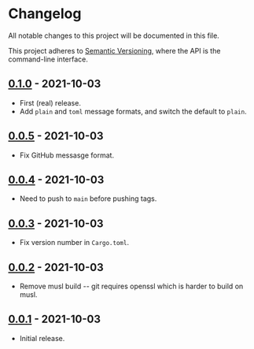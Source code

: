 # Changelog

All notable changes to this project will be documented in this file.

This project adheres to [Semantic Versioning](https://semver.org), where the API is the command-line interface.

## [0.1.0] - 2021-10-03

- First (real) release.
- Add `plain` and `toml` message formats, and switch the default to `plain`.

## [0.0.5] - 2021-10-03

- Fix GitHub messasge format.

## [0.0.4] - 2021-10-03

- Need to push to `main` before pushing tags.

## [0.0.3] - 2021-10-03

- Fix version number in `Cargo.toml`.

## [0.0.2] - 2021-10-03

- Remove musl build -- git requires openssl which is harder to build on musl.

[0.0.1]: https://github.com/sunshowers/cargo-search2/releases/tag/0.0.2

## [0.0.1] - 2021-10-03

- Initial release.

[0.1.0]: https://github.com/sunshowers/cargo-search2/releases/tag/0.1.0
[0.0.5]: https://github.com/sunshowers/cargo-search2/releases/tag/0.0.5
[0.0.4]: https://github.com/sunshowers/cargo-search2/releases/tag/0.0.4
[0.0.3]: https://github.com/sunshowers/cargo-search2/releases/tag/0.0.3
[0.0.2]: https://github.com/sunshowers/cargo-search2/releases/tag/0.0.2
[0.0.1]: https://github.com/sunshowers/cargo-search2/releases/tag/0.0.1
